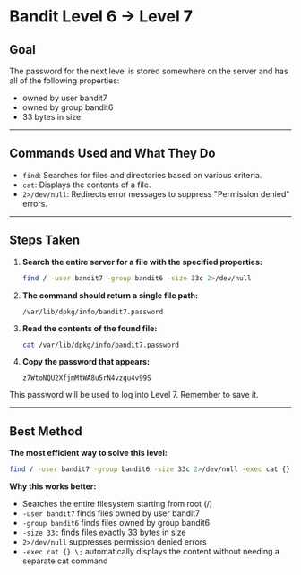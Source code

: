 # Bandit Level 6 → Level 7
## Goal
The password for the next level is stored somewhere on the server and has all of the following properties:
- owned by user bandit7
- owned by group bandit6
- 33 bytes in size
---
## Commands Used and What They Do
- `find`: Searches for files and directories based on various criteria.
- `cat`: Displays the contents of a file.
- `2>/dev/null`: Redirects error messages to suppress "Permission denied" errors.
---
## Steps Taken
1. **Search the entire server for a file with the specified properties:**
   ```bash
   find / -user bandit7 -group bandit6 -size 33c 2>/dev/null
   ```

2. **The command should return a single file path:**
   ```
   /var/lib/dpkg/info/bandit7.password
   ```

3. **Read the contents of the found file:**
   ```bash
   cat /var/lib/dpkg/info/bandit7.password
   ```

4. **Copy the password that appears:**
   ```
   z7WtoNQU2XfjmMtWA8u5rN4vzqu4v99S
   ```

This password will be used to log into Level 7. Remember to save it.

---
## Best Method
**The most efficient way to solve this level:**
```bash
find / -user bandit7 -group bandit6 -size 33c 2>/dev/null -exec cat {} \;
```
**Why this works better:**
- Searches the entire filesystem starting from root (/)
- `-user bandit7` finds files owned by user bandit7
- `-group bandit6` finds files owned by group bandit6
- `-size 33c` finds files exactly 33 bytes in size
- `2>/dev/null` suppresses permission denied errors
- `-exec cat {} \;` automatically displays the content without needing a separate cat command
